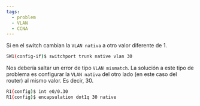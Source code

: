 ```yaml
---
tags:
  - problem
  - VLAN
  - CCNA
---
```


Si en el switch cambian la `VLAN nativa` a otro valor diferente de 1.

``` bash
SW1(config-if)$ switchport trunk native vlan 30
```

Nos debería saltar un error de tipo `VLAN mismatch`. La solución a este tipo de problema es configurar la `VLAN nativa` del otro lado (en este caso del router) al mismo valor. Es decir, 30. 

``` bash
R1(config)$ int e0/0.30
R1(config)$ encapsulation dot1q 30 native
```
